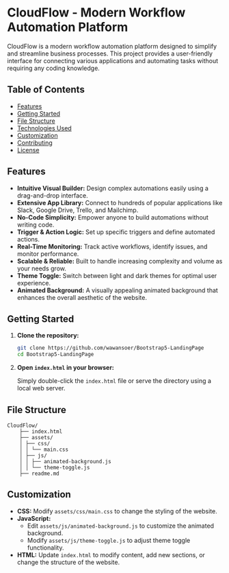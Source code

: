 # CloudFlow - Modern Workflow Automation Platform

CloudFlow is a modern workflow automation platform designed to simplify and streamline business processes. This project provides a user-friendly interface for connecting various applications and automating tasks without requiring any coding knowledge.

## Table of Contents

- [Features](#features)
- [Getting Started](#getting-started)
- [File Structure](#file-structure)
- [Technologies Used](#technologies-used)
- [Customization](#customization)
- [Contributing](#contributing)
- [License](#license)

## Features

- **Intuitive Visual Builder:** Design complex automations easily using a drag-and-drop interface.
- **Extensive App Library:** Connect to hundreds of popular applications like Slack, Google Drive, Trello, and Mailchimp.
- **No-Code Simplicity:** Empower anyone to build automations without writing code.
- **Trigger & Action Logic:** Set up specific triggers and define automated actions.
- **Real-Time Monitoring:** Track active workflows, identify issues, and monitor performance.
- **Scalable & Reliable:** Built to handle increasing complexity and volume as your needs grow.
- **Theme Toggle:** Switch between light and dark themes for optimal user experience.
- **Animated Background:** A visually appealing animated background that enhances the overall aesthetic of the website.

## Getting Started

1.  **Clone the repository:**

    ```bash
    git clone https://github.com/wawansoer/Bootstrap5-LandingPage
    cd Bootstrap5-LandingPage
    ```

2.  **Open `index.html` in your browser:**

    Simply double-click the `index.html` file or serve the directory using a local web server.

## File Structure

```plaintext
CloudFlow/
    ├── index.html
    ├── assets/
    │ ├── css/
    │ │ └── main.css
    │ ├── js/
    │ │ ├── animated-background.js
    │ │ └── theme-toggle.js
    ├── readme.md
```

## Customization

- **CSS:** Modify `assets/css/main.css` to change the styling of the website.
- **JavaScript:**
  - Edit `assets/js/animated-background.js` to customize the animated background.
  - Modify `assets/js/theme-toggle.js` to adjust theme toggle functionality.
- **HTML:** Update `index.html` to modify content, add new sections, or change the structure of the website.
